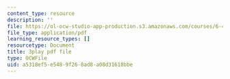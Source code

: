 ```yaml
---
content_type: resource
description: ''
file: https://ol-ocw-studio-app-production.s3.amazonaws.com/courses/6-451-principles-of-digital-communication-ii-spring-2005/a5318ef5e5489f268ad8a08d31618bbe_zWZCMrKIikw.pdf
file_type: application/pdf
learning_resource_types: []
resourcetype: Document
title: 3play pdf file
type: OCWFile
uid: a5318ef5-e548-9f26-8ad8-a08d31618bbe
---
```

